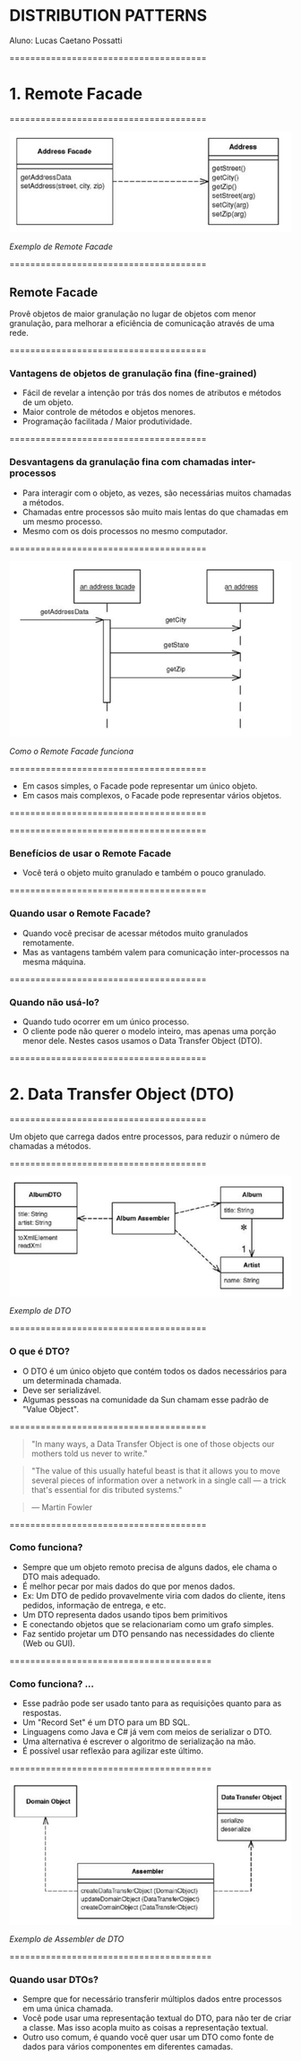 
# DISTRIBUTION PATTERNS

Aluno: Lucas Caetano Possatti

======================================

# 1. Remote Facade

======================================

![](./img/remote-facade-1.png)

*Exemplo de Remote Facade*

======================================

## Remote Facade

Provê objetos de maior granulação no lugar de objetos com menor granulação, para melhorar a eficiência de comunicação através de uma rede.

======================================

### Vantagens de objetos de granulação fina (fine-grained)

 - Fácil de revelar a intenção por trás dos nomes de atributos e métodos de um objeto.
 - Maior controle de métodos e objetos menores.
 - Programação facilitada / Maior produtividade.

======================================

### Desvantagens da granulação fina com chamadas inter-processos

 - Para interagir com o objeto, as vezes, são necessárias muitos chamadas a métodos.
 - Chamadas entre processos são muito mais lentas do que chamadas em um mesmo processo.
 - Mesmo com os dois processos no mesmo computador.

======================================

![](./img/remote-facade-2.png)

*Como o Remote Facade funciona*

======================================

 - Em casos simples, o Facade pode representar um único objeto.
 - Em casos mais complexos, o Facade pode representar vários objetos.

======================================


======================================

### Benefícios de usar o Remote Facade

 - Você terá o objeto muito granulado e também o pouco granulado.

======================================

### Quando usar o Remote Facade?

 - Quando você precisar de acessar métodos muito granulados remotamente.
 - Mas as vantagens também valem para comunicação inter-processos na mesma máquina.

======================================

### Quando não usá-lo?

 - Quando tudo ocorrer em um único processo.
 - O cliente pode não querer o modelo inteiro, mas apenas uma porção menor dele. Nestes casos usamos o Data Transfer Object (DTO).

======================================

# 2. Data Transfer Object (DTO)

======================================

Um objeto que carrega dados entre processos, para reduzir o número de chamadas a métodos.

======================================

![](./img/dto-1.png)

*Exemplo de DTO*

======================================

### O que é DTO?

 - O DTO é um único objeto que contém todos os dados necessários para um determinada chamada.
 - Deve ser serializável.
 - Algumas pessoas na comunidade da Sun chamam esse padrão de "Value Object".

======================================

> "In many ways, a Data Transfer Object is one of those objects our mothers told us never to write."

> "The value of this usually hateful beast is that it allows you to move several pieces of information over a network in a single call — a trick that's essential for
dis tributed systems." <!-- .element: class="fragment" data-fragment-index="1" -->

> — Martin Fowler <!-- .element: class="fragment" data-fragment-index="2" -->

======================================

### Como funciona?

 - Sempre que um objeto remoto precisa de alguns dados, ele chama o DTO mais adequado.
 - É melhor pecar por mais dados do que por menos dados.
 - Ex: Um DTO de pedido provavelmente viria com dados do cliente, itens pedidos, informação de entrega, e etc.
 - Um DTO representa dados usando tipos bem primitivos
 - E conectando objetos que se relacionariam como um grafo simples.
 - Faz sentido projetar um DTO pensando nas necessidades do cliente (Web ou GUI).

=======================================

### Como funciona? ...
 
 - Esse padrão pode ser usado tanto para as requisições quanto para as respostas.
 - Um "Record Set" é um DTO para um BD SQL.
 - Linguagens como Java e C# já vem com meios de serializar o DTO.
 - Uma alternativa é escrever o algoritmo de serialização na mão.
 - É possível usar reflexão para agilizar este último.

=======================================

![](./img/dto-2.png)

*Exemplo de Assembler de DTO*

=======================================

### Quando usar DTOs?

 - Sempre que for necessário transferir múltiplos dados entre processos em uma única chamada.
 - Você pode usar uma representação textual do DTO, para não ter de criar a classe. Mas isso acopla muito as coisas a representação textual.
 - Outro uso comum, é quando você quer usar um DTO como fonte de dados para vários componentes em diferentes camadas.
